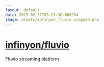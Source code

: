 ```yaml
---
layout: default
date: 2025-02-21T05:21:38.880954
image: assets/infinyon_fluvio_cropped.png
---
```


# [infinyon/fluvio](https://github.com/infinyon/fluvio)

Fluvio streaming platform
